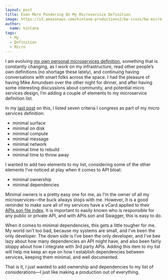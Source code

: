 ```yaml
---
layout: post
title: Even More Pondering On My Microservice Definition
image: https://s3.amazonaws.com/kinlane-productions2/bw-icons/bw-micro-definition.png
author:
  name: kinlane
tags:
  - My
  - Definition
  - Micro
---
```

I am evolving [my own personal microservices definition](http://apievangelist.com/2015/03/17/more-pondering-on-my-own-microservice-definition/), something that is constantly changing, as I work on my infrastructure, read other people’s own definitions (no shortage these lately), and continuing having conversations with smart folks across the space. I had the pleasure of having Mike Amundsen over the other night for dinner, and after having some interesting discussions about community, and potential micro services design, I’m adding a couple of elements to my microservice definition list.

In my [last post](http://apievangelist.com/2015/03/17/more-pondering-on-my-own-microservice-definition/) on this, I listed seven criteria I congress as part of my micro services definition:

*   minimal surface
*   minimal on disk
*   minimal compute
*   minimal message
*   minimal network
*   minimal time to rebuild
*   minimal time to throw away

I wanted to add two elements to my list, considering some of the other elements I’ve noticed at play when it comes to API bloat:

*   minimal ownership
*   minimal dependencies

Minimal owners is a pretty easy one for me, as I’m the owner of all my microservices—the buck always stops with me. However, It is a good reminder to make sure all of my services have a vCard applied to their [APIs.son file index](http://apisjson.org). It is important to easily known who is responsible for any public or private API, and with APIs.son and Swagger, this is easy to do.

When it comes to minimal dependencies, this gets a little tougher for me. My world isn’t too bad, because my systems are small, and I’ve been the only developer. The down side is I’ve been the only developer, and I’ve bee lazy about how many dependencies an API might have, and also been fairly sloppy about how I integrate with 3rd party APIs. Adding this item to my list will help me keep an eye on how I establish dependencies between services, keeping them minimal, and well documented.

That is it, I just wanted to add ownership and dependencies to my list of considerations—I just like making a production out of everything.